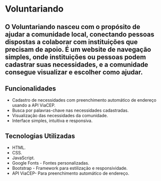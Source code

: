 # Voluntariando
 ## O Voluntariando nasceu com o propósito de ajudar a comunidade local, conectando pessoas dispostas a colaborar com instituições que precisam de apoio. É um website de navegação simples, onde instituições ou pessoas podem cadastrar suas necessidades, e a comunidade consegue visualizar e escolher como ajudar.

 ##  Funcionalidades

- Cadastro de necessidades com preenchimento automático de endereço usando a API ViaCEP.
- Busca por palavras-chave nas necessidades cadastradas.
- Visualização das necessidades da comunidade.
- Interface simples, intuitiva e responsiva.

## Tecnologias Utilizadas

- HTML.
- CSS.
- JavaScript.
- Google Fonts - Fontes personalizadas.
- Bootstrap - Framework para estilização e responsividade.
- API ViaCEP- Para preenchimento automático de endereço.


